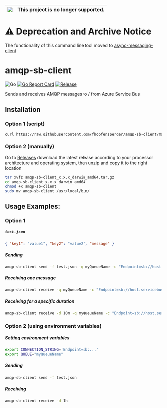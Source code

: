 |![](https://upload.wikimedia.org/wikipedia/commons/thumb/1/17/Warning.svg/156px-Warning.svg.png) | This project is no longer supported.
|---|---|
# ⚠️ Deprecation and Archive Notice

The functionality of this command line tool moved to [async-messaging-client](https://github.com/fhopfensperger/async-messaging-client)



# amqp-sb-client
![Go](https://github.com/fhopfensperger/amqp-sb-client/workflows/Go/badge.svg)
[![Go Report Card](https://goreportcard.com/badge/github.com/fhopfensperger/amqp-sb-client)](https://goreportcard.com/report/github.com/fhopfensperger/amqp-sb-client)
[![Release](https://img.shields.io/github/release/fhopfensperger/amqp-sb-client.svg?style=flat-square)](https://github.com//fhopfensperger/amqp-sb-client/releases/latest)


Sends and receives AMQP messages to / from Azure Service Bus

## Installation

### Option 1 (script)

```bash
curl https://raw.githubusercontent.com/fhopfensperger/amqp-sb-client/master/get.sh | bash
```

### Option 2 (manually)

Go to [Releases](https://github.com/fhopfensperger/amqp-sb-client/releases) download the latest release according to your processor architecture and operating system, then unzip and copy it to the right location

```bash
tar xvfz amqp-sb-client_x.x.x_darwin_amd64.tar.gz
cd amqp-sb-client_x.x.x_darwin_amd64
chmod +x amqp-sb-client
sudo mv amqp-sb-client /usr/local/bin/
```

## Usage Examples:
### Option 1
##### **`test.json`**
```json 
{ "key1": "value1", "key2": "value2", "message" }
```
##### **Sending**
```bash
amqp-sb-client send -f test.json -q myQueueName -c "Endpoint=sb://host.servicebus.windows.net/;SharedAccessKeyName=..."
```
##### **Receiving one message**
```bash
amqp-sb-client receive -q myQueueName -c "Endpoint=sb://host.servicebus.windows.net/;SharedAccessKeyName=..."
```

##### **Receiving for a specific duration**
```bash
amqp-sb-client receive -d 10m -q myQueueName -c "Endpoint=sb://host.servicebus.windows.net/;SharedAccessKeyName=..."
```

### Option 2 (using environment variables)
##### **Setting environment variables**
```bash
export CONNECTION_STRING='Endpoint=sb:...'
export QUEUE="myQueueName"
```
##### **Sending**
```bash
amqp-sb-client send -f test.json 
```
##### **Receiving**
```bash
amqp-sb-client receive -d 1h
```
